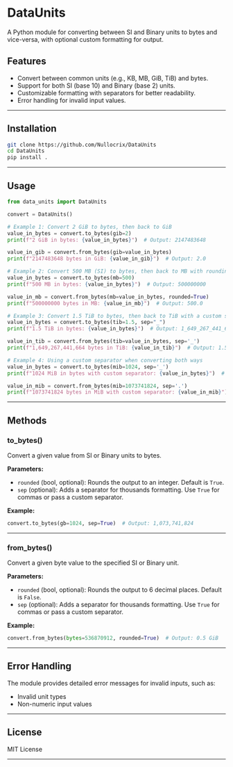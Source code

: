 
# **DataUnits**

A Python module for converting between SI and Binary units to bytes and vice-versa, with optional custom formatting for output.

## **Features**
- Convert between common units (e.g., KB, MB, GiB, TiB) and bytes.
- Support for both SI (base 10) and Binary (base 2) units.
- Customizable formatting with separators for better readability.
- Error handling for invalid input values.

---

## **Installation**
```bash
git clone https://github.com/Nullocrix/DataUnits
cd DataUnits
pip install .
```

---

## **Usage**
```python
from data_units import DataUnits

convert = DataUnits()

# Example 1: Convert 2 GiB to bytes, then back to GiB
value_in_bytes = convert.to_bytes(gib=2)
print(f"2 GiB in bytes: {value_in_bytes}")  # Output: 2147483648

value_in_gib = convert.from_bytes(gib=value_in_bytes)
print(f"2147483648 bytes in GiB: {value_in_gib}")  # Output: 2.0

# Example 2: Convert 500 MB (SI) to bytes, then back to MB with rounding
value_in_bytes = convert.to_bytes(mb=500)
print(f"500 MB in bytes: {value_in_bytes}")  # Output: 500000000

value_in_mb = convert.from_bytes(mb=value_in_bytes, rounded=True)
print(f"500000000 bytes in MB: {value_in_mb}")  # Output: 500.0

# Example 3: Convert 1.5 TiB to bytes, then back to TiB with a custom separator
value_in_bytes = convert.to_bytes(tib=1.5, sep="_")
print(f"1.5 TiB in bytes: {value_in_bytes}")  # Output: 1_649_267_441_664

value_in_tib = convert.from_bytes(tib=value_in_bytes, sep='_')
print(f"1,649,267,441,664 bytes in TiB: {value_in_tib}")  # Output: 1.5

# Example 4: Using a custom separator when converting both ways
value_in_bytes = convert.to_bytes(mib=1024, sep='_')
print(f"1024 MiB in bytes with custom separator: {value_in_bytes}")  # Output: 1_073_741_824

value_in_mib = convert.from_bytes(mib=1073741824, sep='.')
print(f"1073741824 bytes in MiB with custom separator: {value_in_mib}")  # Output: 1024.0
```

---

## **Methods**

### **to_bytes()**
Convert a given value from SI or Binary units to bytes.

**Parameters:**
- `rounded` (bool, optional): Rounds the output to an integer. Default is `True`.
- `sep` (optional): Adds a separator for thousands formatting. Use `True` for commas or pass a custom separator.

**Example:**
```python
convert.to_bytes(gb=1024, sep=True)  # Output: 1,073,741,824
```

---

### **from_bytes()**
Convert a given byte value to the specified SI or Binary unit.

**Parameters:**
- `rounded` (bool, optional): Rounds the output to 6 decimal places. Default is `False`.
- `sep` (optional): Adds a separator for thousands formatting. Use `True` for commas or pass a custom separator.

**Example:**
```python
convert.from_bytes(bytes=536870912, rounded=True)  # Output: 0.5 GiB
```

---

## **Error Handling**
The module provides detailed error messages for invalid inputs, such as:
- Invalid unit types
- Non-numeric input values

---

## **License**
MIT License

---
